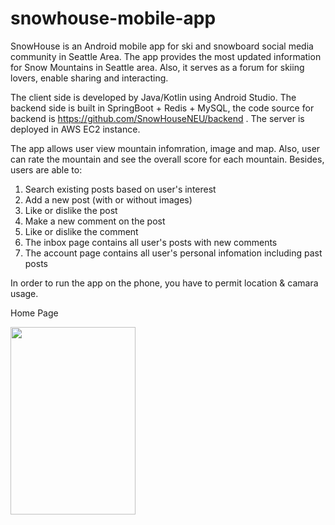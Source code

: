 # snowhouse-mobile-app
SnowHouse is an Android mobile app for ski and snowboard social media community in Seattle Area. The app provides the most updated information for Snow Mountains in Seattle area. Also, it serves as a forum for skiing lovers, enable sharing and interacting.

The client side is developed by Java/Kotlin using Android Studio. The backend side is built in SpringBoot + Redis + MySQL, the code source for backend is https://github.com/SnowHouseNEU/backend . The server is deployed in AWS EC2 instance.

The app allows user view mountain infomration, image and map. Also, user can rate the mountain and see the overall score for each mountain. Besides, users are able to: 
1. Search existing posts based on user's interest
2. Add a new post (with or without images)
3. Like or dislike the post
4. Make a new comment on the post
5. Like or dislike the comment
6. The inbox page contains all user's posts with new comments
7. The account page contains all user's personal infomation including past posts

In order to run the app on the phone, you have to permit location & camara usage.

Home Page

<img width="200" height="300" src="image/home.png"/>
